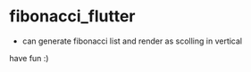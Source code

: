 # fibonacci_flutter

- can generate fibonacci list and render as scolling in vertical


have fun :)

